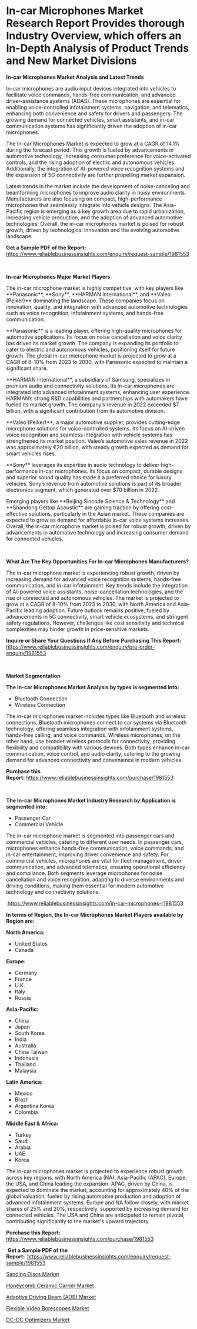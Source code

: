 <p><h1>In-car Microphones Market Research Report Provides thorough Industry Overview, which offers an In-Depth Analysis of Product Trends and New Market Divisions</h1></p><p><strong>In-car Microphones Market Analysis and Latest Trends</strong></p>
<p><p>In-car microphones are audio input devices integrated into vehicles to facilitate voice commands, hands-free communication, and advanced driver-assistance systems (ADAS). These microphones are essential for enabling voice-controlled infotainment systems, navigation, and telematics, enhancing both convenience and safety for drivers and passengers. The growing demand for connected vehicles, smart assistants, and in-car communication systems has significantly driven the adoption of in-car microphones.</p><p>The In-car Microphones Market is expected to grow at a CAGR of 14.1% during the forecast period. This growth is fueled by advancements in automotive technology, increasing consumer preference for voice-activated controls, and the rising adoption of electric and autonomous vehicles. Additionally, the integration of AI-powered voice recognition systems and the expansion of 5G connectivity are further propelling market expansion.</p><p>Latest trends in the market include the development of noise-canceling and beamforming microphones to improve audio clarity in noisy environments. Manufacturers are also focusing on compact, high-performance microphones that seamlessly integrate into vehicle designs. The Asia-Pacific region is emerging as a key growth area due to rapid urbanization, increasing vehicle production, and the adoption of advanced automotive technologies. Overall, the in-car microphones market is poised for robust growth, driven by technological innovation and the evolving automotive landscape.</p></p>
<p><strong>Get a Sample PDF of the Report:&nbsp;</strong> <a href="https://www.reliablebusinessinsights.com/enquiry/request-sample/1981553?utm_campaign=1113&utm_medium=2&utm_source=Github&utm_content=ia&utm_term=24012025&utm_id=in-car-microphones">https://www.reliablebusinessinsights.com/enquiry/request-sample/1981553</a></p>
<p>&nbsp;</p>
<p><strong>In-car Microphones Major Market Players</strong></p>
<p><p>The in-car microphone market is highly competitive, with key players like **Panasonic**, **Sony**, **HARMAN International**, and **Valeo (Peiker)** dominating the landscape. These companies focus on innovation, quality, and integration with advanced automotive technologies such as voice recognition, infotainment systems, and hands-free communication.</p><p>**Panasonic** is a leading player, offering high-quality microphones for automotive applications. Its focus on noise cancellation and voice clarity has driven its market growth. The company is expanding its portfolio to cater to electric and autonomous vehicles, positioning itself for future growth. The global in-car microphone market is projected to grow at a CAGR of 8-10% from 2023 to 2030, with Panasonic expected to maintain a significant share.</p><p>**HARMAN International**, a subsidiary of Samsung, specializes in premium audio and connectivity solutions. Its in-car microphones are integrated into advanced infotainment systems, enhancing user experience. HARMAN’s strong R&D capabilities and partnerships with automakers have fueled its market growth. The company’s revenue in 2022 exceeded $7 billion, with a significant contribution from its automotive division.</p><p>**Valeo (Peiker)**, a major automotive supplier, provides cutting-edge microphone solutions for voice-controlled systems. Its focus on AI-driven voice recognition and seamless integration with vehicle systems has strengthened its market position. Valeo’s automotive sales revenue in 2022 was approximately €20 billion, with steady growth expected as demand for smart vehicles rises.</p><p>**Sony** leverages its expertise in audio technology to deliver high-performance in-car microphones. Its focus on compact, durable designs and superior sound quality has made it a preferred choice for luxury vehicles. Sony’s revenue from automotive solutions is part of its broader electronics segment, which generated over $70 billion in 2022.</p><p>Emerging players like **Beijing Sincode Science & Technology** and **Shandong Gettop Acoustic** are gaining traction by offering cost-effective solutions, particularly in the Asian market. These companies are expected to grow as demand for affordable in-car voice systems increases. Overall, the in-car microphone market is poised for robust growth, driven by advancements in automotive technology and increasing consumer demand for connected vehicles.</p></p>
<p>&nbsp;</p>
<p><strong>What Are The Key Opportunities For In-car Microphones Manufacturers?</strong></p>
<p><p>The in-car microphone market is experiencing robust growth, driven by increasing demand for advanced voice recognition systems, hands-free communication, and in-car infotainment. Key trends include the integration of AI-powered voice assistants, noise-cancellation technologies, and the rise of connected and autonomous vehicles. The market is projected to grow at a CAGR of 8-10% from 2023 to 2030, with North America and Asia-Pacific leading adoption. Future outlook remains positive, fueled by advancements in 5G connectivity, smart vehicle ecosystems, and stringent safety regulations. However, challenges like cost sensitivity and technical complexities may hinder growth in price-sensitive markets.</p></p>
<p><strong>Inquire or Share Your Questions If Any Before Purchasing This Report:</strong> <a href="https://www.reliablebusinessinsights.com/enquiry/pre-order-enquiry/1981553?utm_campaign=1113&utm_medium=2&utm_source=Github&utm_content=ia&utm_term=24012025&utm_id=in-car-microphones">https://www.reliablebusinessinsights.com/enquiry/pre-order-enquiry/1981553</a></p>
<p>&nbsp;</p>
<p><strong>Market Segmentation</strong></p>
<p><strong>The In-car Microphones Market Analysis by types is segmented into:</strong></p>
<p><ul><li>Bluetooth Connection</li><li>Wireless Connection</li></ul></p>
<p><p>The in-car microphones market includes types like Bluetooth and wireless connections. Bluetooth microphones connect to car systems via Bluetooth technology, offering seamless integration with infotainment systems, hands-free calling, and voice commands. Wireless microphones, on the other hand, use broader wireless protocols for connectivity, providing flexibility and compatibility with various devices. Both types enhance in-car communication, voice control, and audio clarity, catering to the growing demand for advanced connectivity and convenience in modern vehicles.</p></p>
<p><strong>Purchase this Report:&nbsp;</strong><a href="https://www.reliablebusinessinsights.com/purchase/1981553?utm_campaign=1113&utm_medium=2&utm_source=Github&utm_content=ia&utm_term=24012025&utm_id=in-car-microphones">https://www.reliablebusinessinsights.com/purchase/1981553</a></p>
<p>&nbsp;</p>
<p><strong>The In-car Microphones Market Industry Research by Application is segmented into:</strong></p>
<p><ul><li>Passenger Car</li><li>Commercial Vehicle</li></ul></p>
<p><p>The in-car microphone market is segmented into passenger cars and commercial vehicles, catering to different user needs. In passenger cars, microphones enhance hands-free communication, voice commands, and in-car entertainment, improving driver convenience and safety. For commercial vehicles, microphones are vital for fleet management, driver communication, and advanced telematics, ensuring operational efficiency and compliance. Both segments leverage microphones for noise cancellation and voice recognition, adapting to diverse environments and driving conditions, making them essential for modern automotive technology and connectivity solutions.</p></p>
<p><a href="https://www.reliablebusinessinsights.com/in-car-microphones-r1981553?utm_campaign=1113&utm_medium=2&utm_source=Github&utm_content=ia&utm_term=24012025&utm_id=in-car-microphones">&nbsp;https://www.reliablebusinessinsights.com/in-car-microphones-r1981553</a></p>
<p><strong>In terms of Region, the In-car Microphones Market Players available by Region are:</strong></p>
<p>
    <p> <strong> North America: </strong>
        <ul>
            <li>United States</li>
            <li>Canada</li>
        </ul>
        </p> 
    <p> <strong> Europe: </strong>
        <ul>
            <li>Germany</li>
            <li>France</li>
            <li>U.K.</li>
            <li>Italy</li>
            <li>Russia</li>
        </ul>
        </p> 
    <p> <strong> Asia-Pacific: </strong>
        <ul>
            <li>China</li>
            <li>Japan</li>
            <li>South Korea</li>
            <li>India</li>
            <li>Australia</li>
            <li>China Taiwan</li>
            <li>Indonesia</li>
            <li>Thailand</li>
            <li>Malaysia</li>
        </ul>
        </p> 
    <p> <strong> Latin America: </strong>
        <ul>
            <li>Mexico</li>
            <li>Brazil</li>
            <li>Argentina Korea</li>
            <li>Colombia</li>
        </ul>
        </p> 
    <p> <strong> Middle East & Africa: </strong>
        <ul>
            <li>Turkey</li>
            <li>Saudi</li>
            <li>Arabia</li>
            <li>UAE</li>
            <li>Korea</li>
        </ul>
    </p>
    </p>
<p><p>The in-car microphones market is projected to experience robust growth across key regions, with North America (NA), Asia-Pacific (APAC), Europe, the USA, and China leading the expansion. APAC, driven by China, is expected to dominate the market, accounting for approximately 40% of the global valuation, fueled by rising automotive production and adoption of advanced infotainment systems. Europe and NA follow closely, with market shares of 25% and 20%, respectively, supported by increasing demand for connected vehicles. The USA and China are anticipated to remain pivotal, contributing significantly to the market's upward trajectory.</p></p>
<p><strong>Purchase this Report: </strong><a href="https://www.reliablebusinessinsights.com/purchase/1981553?utm_campaign=1113&utm_medium=2&utm_source=Github&utm_content=ia&utm_term=24012025&utm_id=in-car-microphones">https://www.reliablebusinessinsights.com/purchase/1981553</a></p>
<p>&nbsp;<strong>Get a Sample PDF of the Report:&nbsp;&nbsp;</strong><a href="https://www.reliablebusinessinsights.com/enquiry/request-sample/1981553?utm_campaign=1113&utm_medium=2&utm_source=Github&utm_content=ia&utm_term=24012025&utm_id=in-car-microphones">https://www.reliablebusinessinsights.com/enquiry/request-sample/1981553</a></p>
<p><strong></strong></p>
<p><p><a href="https://www.linkedin.com/pulse/providing-both-historical-trends-future-projections-sanding-emnhe?utm_campaign=1113&utm_medium=2&utm_source=Github&utm_content=ia&utm_term=24012025&utm_id=in-car-microphones">Sanding Discs Market</a></p><p><a href="https://github.com/edacruz6/Market-Research-Report-List-1/blob/main/honeycomb-ceramic-carrier-market.md?utm_campaign=1113&utm_medium=2&utm_source=Github&utm_content=ia&utm_term=24012025&utm_id=in-car-microphones">Honeycomb Ceramic Carrier Market</a></p><p><a href="https://github.com/princessbartram3/Market-Research-Report-List-1/blob/main/adaptive-driving-beam-adb-market.md?utm_campaign=1113&utm_medium=2&utm_source=Github&utm_content=ia&utm_term=24012025&utm_id=in-car-microphones">Adaptive Driving Beam (ADB) Market</a></p><p><a href="https://www.linkedin.com/pulse/comprehending-rapid-growth-global-flexible-video-borescopes-erb0c?utm_campaign=1113&utm_medium=2&utm_source=Github&utm_content=ia&utm_term=24012025&utm_id=in-car-microphones">Flexible Video Borescopes Market</a></p><p><a href="https://www.linkedin.com/pulse/dc-dc-optimizers-market-size-growth-103-cagr-from-gwpkc?utm_campaign=1113&utm_medium=2&utm_source=Github&utm_content=ia&utm_term=24012025&utm_id=in-car-microphones">DC-DC Optimizers Market</a></p></p>